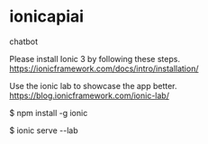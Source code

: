 # ionicapiai
chatbot


Please install Ionic 3 by following these steps. https://ionicframework.com/docs/intro/installation/


Use the ionic lab to showcase the app better. https://blog.ionicframework.com/ionic-lab/

$ npm install -g ionic

$ ionic serve --lab
